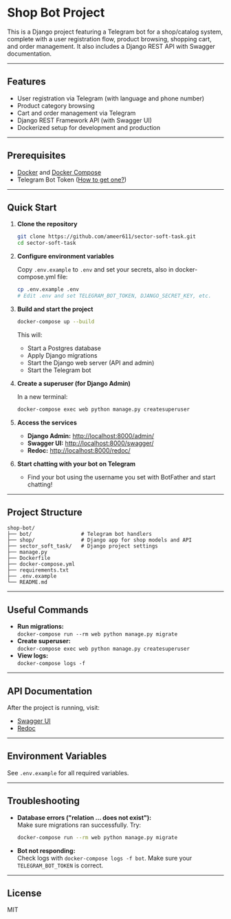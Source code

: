 # Shop Bot Project

This is a Django project featuring a Telegram bot for a shop/catalog system, complete with a user registration flow, product browsing, shopping cart, and order management. It also includes a Django REST API with Swagger documentation.

---

## Features

- User registration via Telegram (with language and phone number)
- Product category browsing
- Cart and order management via Telegram
- Django REST Framework API (with Swagger UI)
- Dockerized setup for development and production

---

## Prerequisites

- [Docker](https://www.docker.com/get-started) and [Docker Compose](https://docs.docker.com/compose/install/)
- Telegram Bot Token ([How to get one?](https://core.telegram.org/bots#botfather))

---

## Quick Start

1. **Clone the repository**

   ```bash
   git clone https://github.com/ameer611/sector-soft-task.git
   cd sector-soft-task
   ```

2. **Configure environment variables**

   Copy `.env.example` to `.env` and set your secrets, also in docker-compose.yml file:

   ```bash
   cp .env.example .env
   # Edit .env and set TELEGRAM_BOT_TOKEN, DJANGO_SECRET_KEY, etc.
   ```

3. **Build and start the project**

   ```bash
   docker-compose up --build
   ```

   This will:
   - Start a Postgres database
   - Apply Django migrations
   - Start the Django web server (API and admin)
   - Start the Telegram bot

4. **Create a superuser (for Django Admin)**

   In a new terminal:

   ```bash
   docker-compose exec web python manage.py createsuperuser
   ```

5. **Access the services**

   - **Django Admin:** [http://localhost:8000/admin/](http://localhost:8000/admin/)
   - **Swagger UI:** [http://localhost:8000/swagger/](http://localhost:8000/swagger/)
   - **Redoc:** [http://localhost:8000/redoc/](http://localhost:8000/redoc/)

6. **Start chatting with your bot on Telegram**

   - Find your bot using the username you set with BotFather and start chatting!

---

## Project Structure

```
shop-bot/
├── bot/                # Telegram bot handlers
├── shop/               # Django app for shop models and API
├── sector_soft_task/   # Django project settings
├── manage.py
├── Dockerfile
├── docker-compose.yml
├── requirements.txt
├── .env.example
└── README.md
```

---

## Useful Commands

- **Run migrations:**  
  `docker-compose run --rm web python manage.py migrate`
- **Create superuser:**  
  `docker-compose exec web python manage.py createsuperuser`
- **View logs:**  
  `docker-compose logs -f`

---

## API Documentation

After the project is running, visit:

- [Swagger UI](http://localhost:8000/swagger/)
- [Redoc](http://localhost:8000/redoc/)

---

## Environment Variables

See `.env.example` for all required variables.

---

## Troubleshooting

- **Database errors ("relation ... does not exist"):**  
  Make sure migrations ran successfully. Try:
  ```bash
  docker-compose run --rm web python manage.py migrate
  ```
- **Bot not responding:**  
  Check logs with `docker-compose logs -f bot`. Make sure your `TELEGRAM_BOT_TOKEN` is correct.

---

## License

MIT